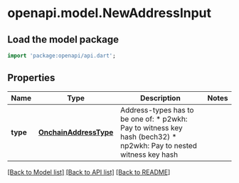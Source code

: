 # openapi.model.NewAddressInput

## Load the model package
```dart
import 'package:openapi/api.dart';
```

## Properties
Name | Type | Description | Notes
------------ | ------------- | ------------- | -------------
**type** | [**OnchainAddressType**](OnchainAddressType.md) |  Address-types has to be one of: * p2wkh:  Pay to witness key hash (bech32) * np2wkh: Pay to nested witness key hash      | 

[[Back to Model list]](../README.md#documentation-for-models) [[Back to API list]](../README.md#documentation-for-api-endpoints) [[Back to README]](../README.md)


